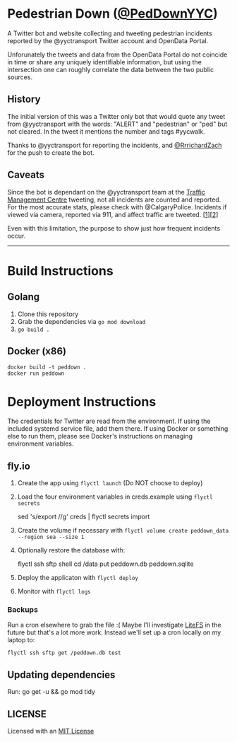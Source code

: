 # Pedestrian Down ([@PedDownYYC](https://twitter.com/PedDownYYC))

A Twitter bot and website collecting and tweeting pedestrian incidents reported
by the @yyctransport Twitter account and OpenData Portal.

Unforunately the tweets and data from the OpenData Portal do not coincide in time
or share any uniquely identifiable information, but using the intersection one can
roughly correlate the data between the two public sources.

## History

The initial version of this was a Twitter only bot that would quote any tweet from
@yyctransport with the words: "ALERT" and "pedestrian" or "ped" but not cleared. In
the tweet it mentions the number and tags #yycwalk.

Thanks to @yyctransport for reporting the incidents, and [@RrrichardZach](https://twitter.com/RrrichardZach/status/690322441403367424)
for the push to create the bot.

## Caveats

Since the bot is dependant on the @yyctransport team at the [Traffic Management Centre](http://calgary.ca/Transportation/Roads/Pages/Traffic/Traffic-management/Traffic-management.aspx)
tweeting, not all incidents are counted and reported. For the most accurate stats, please
check with @CalgaryPolice. Incidents if viewed via camera, reported via 911, and affect
traffic are tweeted. [[1]](https://twitter.com/yyctransport/status/697156806250930176)[[2]](https://twitter.com/yyctransport/status/697156999507644416)

Even with this limitation, the purpose to show just how frequent incidents occur.

----
# Build Instructions

## Golang

1. Clone this repository
2. Grab the dependencies via `go mod download`
3. `go build .`

## Docker (x86)

    docker build -t peddown .
    docker run peddown

# Deployment Instructions

The credentials for Twitter are read from the environment. If using the included systemd service file, add them there.
If using Docker or something else to run them, please see Docker's instructions on managing environment variables.

## fly.io

1. Create the app using `flyctl launch` (Do NOT choose to deploy)
2. Load the four environment variables in creds.example using `flyctl secrets`

    sed 's/export //g' creds | flyctl secrets import

3. Create the volume if necessary with `flyctl volume create peddown_data --region sea --size 1`
3. Optionally restore the database with:

   flyctl ssh sftp shell
   cd /data
   put peddown.db peddown.sqlite

4. Deploy the applicaton with `flyctl deploy`
5. Monitor with `flyctl logs`

### Backups

Run a cron elsewhere to grab the file :( Maybe I'll investigate [LiteFS](https://fly.io/blog/introducing-litefs/) in the future but that's a lot more work. Instead we'll set up a cron locally on my laptop to:

    flyctl ssh sftp get /peddown.db test

## Updating dependencies
Run:
    go get -u && go mod tidy

## LICENSE

Licensed with an [MIT License](http://choosealicense.com/licenses/mit/)
